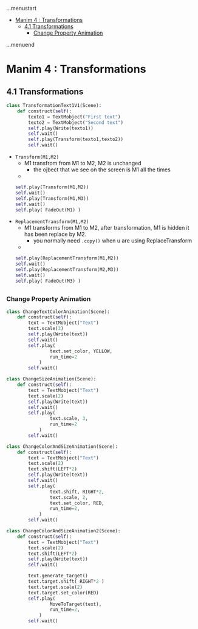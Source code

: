 ...menustart

- [Manim 4 : Transformations](#edc8203f2749087e0abd5ed52ef70450)
    - [4.1 Transformations](#812642eb847f98612b85d4b9a44d4067)
        - [Change Property Animation](#33bb4f9e468d8b4f7b031952f45ecbf1)

...menuend


<h2 id="edc8203f2749087e0abd5ed52ef70450"></h2>


# Manim 4 : Transformations

<h2 id="812642eb847f98612b85d4b9a44d4067"></h2>


## 4.1 Transformations

```python
class TransformationText1V1(Scene):
    def construct(self):
        texto1 = TextMobject("First text")
        texto2 = TextMobject("Second text")
        self.play(Write(texto1))
        self.wait()
        self.play(Transform(texto1,texto2))
        self.wait()
```

- `Transform(M1,M2)`
    - M1 transfrom from M1 to M2, M2 is unchanged
        - the ojbect that we see on the screen is M1 all the times
    - 
    ```python
    self.play(Transform(M1,M2))
    self.wait()
    self.play(Transform(M1,M3))
    self.wait()
    self.play( FadeOut(M1) )
    ```
- `ReplacementTransform(M1,M2)`
    - M1 transforms from M1 to M2, after transformation, M1 is hidden it has been replace by M2. 
        - you normally need `.copy()` when u are using ReplaceTransform
    - 
    ```python
    self.play(ReplacementTransform(M1,M2))
    self.wait()
    self.play(ReplacementTransform(M2,M3))
    self.wait()
    self.play( FadeOut(M3) )
    ```


<h2 id="33bb4f9e468d8b4f7b031952f45ecbf1"></h2>


### Change Property Animation

```python
class ChangeTextColorAnimation(Scene):
    def construct(self):
        text = TextMobject("Text")
        text.scale(3)
        self.play(Write(text))
        self.wait()
        self.play(
                text.set_color, YELLOW,
                run_time=2
            )
        self.wait()

class ChangeSizeAnimation(Scene):
    def construct(self):
        text = TextMobject("Text")
        text.scale(2)
        self.play(Write(text))
        self.wait()
        self.play(
                text.scale, 3,
                run_time=2
            )
        self.wait()

class ChangeColorAndSizeAnimation(Scene):
    def construct(self):
        text = TextMobject("Text")
        text.scale(2)
        text.shift(LEFT*2)
        self.play(Write(text))
        self.wait()
        self.play(
                text.shift, RIGHT*2,
                text.scale, 2,
                text.set_color, RED,
                run_time=2,
            )
        self.wait()

class ChangeColorAndSizeAnimation2(Scene):
    def construct(self):
        text = TextMobject("Text")
        text.scale(2)
        text.shift(LEFT*2)
        self.play(Write(text))
        self.wait()

        text.generate_target()
        text.target.shift( RIGHT*2 )
        text.target.scale(2)
        text.target.set_color(RED)
        self.play(
                MoveToTarget(text),
                run_time=2,
            )
        self.wait()
```









